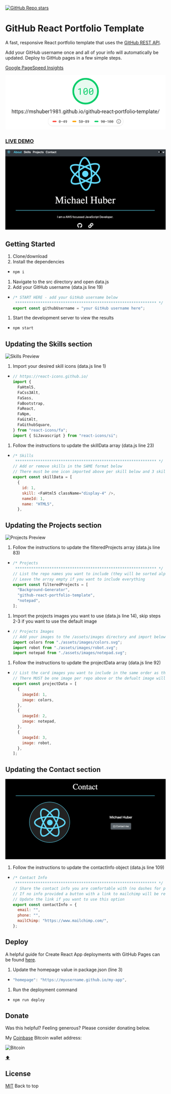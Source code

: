 [![GitHub Repo stars](https://img.shields.io/github/stars/mshuber1981/github-react-portfolio-template?color=%2361dbfb&style=for-the-badge&logo=github)](https://github.com/mshuber1981/github-react-portfolio-template/stargazers/)

# GitHub React Portfolio Template

A fast, responsive React portfolio template that uses the [GitHub REST API](https://docs.github.com/en/free-pro-team@latest/rest).

Add your GitHub username once and all of your info will automatically be updated. Deploy to GitHub pages in a few simple steps.

[Google PageSpeed Insights](https://developers.google.com/speed/pagespeed/insights/)

![Page Speed](/images/speed.png)

### <a href="https://mshuber1981.github.io/github-react-portfolio-template/">LIVE DEMO</a>

![Project Preview](/images/preview.png)

## Getting Started

1. Clone/download
1. Install the dependencies

- ```bash
  npm i
  ```

1. Navigate to the src directory and open data.js
1. Add your GitHub username (data.js line 19)

- ```javascript
  /* START HERE - add your GitHub username below
   ************************************************************** */
  export const githubUsername = "your GitHub username here";
  ```

1. Start the development server to view the results

- ```bash
  npm start
  ```

## Updating the Skills section

![Skills Preview](/images/skills.png)

1. Import your desired skill icons (data.js line 1)

- ```javascript
  // https://react-icons.github.io/
  import {
    FaHtml5,
    FaCss3Alt,
    FaSass,
    FaBootstrap,
    FaReact,
    FaNpm,
    FaGitAlt,
    FaGithubSquare,
  } from "react-icons/fa";
  import { SiJavascript } from "react-icons/si";
  ```

1. Follow the instructions to update the skillData array (data.js line 23)

- ```javascript
  /* Skills
   ************************************************************** */
  // Add or remove skills in the SAME format below
  // There must be one icon imported above per skill below and 3 skills per row
  export const skillData = [
    {
      id: 1,
      skill: <FaHtml5 className="display-4" />,
      nameId: 1,
      name: "HTML5",
    },
  ```

## Updating the Projects section

![Projects Preview](/images/projects.png)

1. Follow the instructions to update the filteredProjects array (data.js line 83)

- ```javascript
  /* Projects
   ************************************************************** */
  // List the repo names you want to include (they will be sorted alphabetically)
  // Leave the array empty if you want to include everything
  export const filteredProjects = [
    "Background-Generator",
    "github-react-portfolio-template",
    "notepad",
  ];
  ```

1. Import the projects images you want to use (data.js line 14), skip steps 2-3 if you want to use the default image

- ```javascript
  // Projects Images
  // Add your images to the /assets/images directory and import below
  import colors from "./assets/images/colors.svg";
  import robot from "./assets/images/robot.svg";
  import notepad from "./assets/images/notepad.svg";
  ```

1. Follow the instructions to update the projectData array (data.js line 92)

- ```javascript
  // List the card images you want to include in the same order as the repos above
  // There MUST be one image per repo above or the defualt image will be applied
  export const projectData = [
    {
      imageId: 1,
      image: colors,
    },
    {
      imageId: 2,
      image: notepad,
    },
    {
      imageId: 3,
      image: robot,
    },
  ];
  ```

## Updating the Contact section

![Contact Preview](/images/contact.png)

1. Follow the instructions to update the contactInfo object (data.js line 109)

- ```javascript
  /* Contact Info
   ************************************************************** */
  // Share the contact info you are comfortable with (no dashes for phone numbers)
  // If no info provided a button with a link to mailchimp will be rendered
  // Update the link if you want to use this option
  export const contactInfo = {
    email: "",
    phone: "",
    mailChimp: "https://www.mailchimp.com/",
  };
  ```

## Deploy

A helpful guide for Create React App deployments with GitHub Pages can be found <a href="https://create-react-app.dev/docs/deployment#github-pages">here</a>.

1. Update the homepage value in package.json (line 3)

- ```javascript
  "homepage": "https://myusername.github.io/my-app",
  ```

1. Run the deployment command

- ```bash
  npm run deploy
  ```

## Donate

Was this helpful? Feeling generous? Please consider donating below.

My [Coinbase](https://www.coinbase.com/) Bitcoin wallet address:

![Bitcoin](/images/bitcoin.png)

[⬆](#github-react-portfolio-template)

## License

[MIT](https://choosealicense.com/licenses/mit/) Back to top
